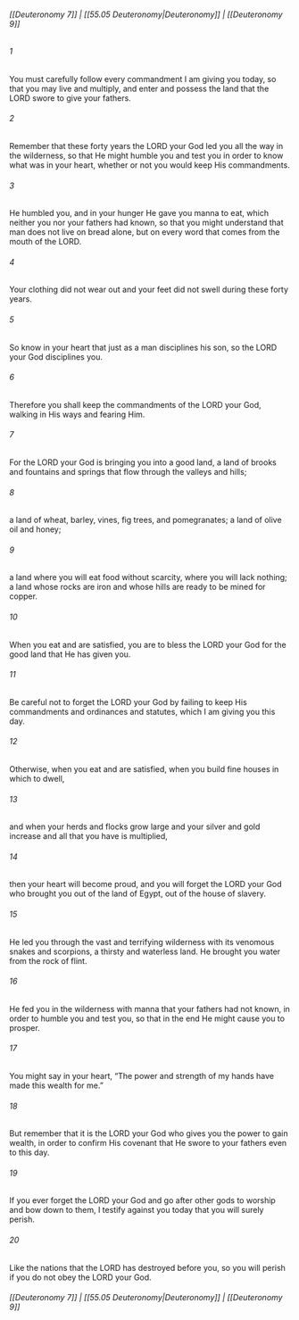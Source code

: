 
###### [[Deuteronomy 7]] | [[55.05 Deuteronomy|Deuteronomy]] | [[Deuteronomy 9]]

###### 1
You must carefully follow every commandment I am giving you today, so that you may live and multiply, and enter and possess the land that the LORD swore to give your fathers.
###### 2
Remember that these forty years the LORD your God led you all the way in the wilderness, so that He might humble you and test you in order to know what was in your heart, whether or not you would keep His commandments.
###### 3
He humbled you, and in your hunger He gave you manna to eat, which neither you nor your fathers had known, so that you might understand that man does not live on bread alone, but on every word that comes from the mouth of the LORD.
###### 4
Your clothing did not wear out and your feet did not swell during these forty years.
###### 5
So know in your heart that just as a man disciplines his son, so the LORD your God disciplines you.
###### 6
Therefore you shall keep the commandments of the LORD your God, walking in His ways and fearing Him.
###### 7
For the LORD your God is bringing you into a good land, a land of brooks and fountains and springs that flow through the valleys and hills;
###### 8
a land of wheat, barley, vines, fig trees, and pomegranates; a land of olive oil and honey;
###### 9
a land where you will eat food without scarcity, where you will lack nothing; a land whose rocks are iron and whose hills are ready to be mined for copper.
###### 10
When you eat and are satisfied, you are to bless the LORD your God for the good land that He has given you.
###### 11
Be careful not to forget the LORD your God by failing to keep His commandments and ordinances and statutes, which I am giving you this day.
###### 12
Otherwise, when you eat and are satisfied, when you build fine houses in which to dwell,
###### 13
and when your herds and flocks grow large and your silver and gold increase and all that you have is multiplied,
###### 14
then your heart will become proud, and you will forget the LORD your God who brought you out of the land of Egypt, out of the house of slavery.
###### 15
He led you through the vast and terrifying wilderness with its venomous snakes and scorpions, a thirsty and waterless land. He brought you water from the rock of flint.
###### 16
He fed you in the wilderness with manna that your fathers had not known, in order to humble you and test you, so that in the end He might cause you to prosper.
###### 17
You might say in your heart, “The power and strength of my hands have made this wealth for me.”
###### 18
But remember that it is the LORD your God who gives you the power to gain wealth, in order to confirm His covenant that He swore to your fathers even to this day.
###### 19
If you ever forget the LORD your God and go after other gods to worship and bow down to them, I testify against you today that you will surely perish.
###### 20
Like the nations that the LORD has destroyed before you, so you will perish if you do not obey the LORD your God.

###### [[Deuteronomy 7]] | [[55.05 Deuteronomy|Deuteronomy]] | [[Deuteronomy 9]]
